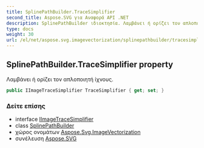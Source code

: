 ```yaml
---
title: SplinePathBuilder.TraceSimplifier
second_title: Aspose.SVG για Αναφορά API .NET
description: SplinePathBuilder ιδιοκτησία. Λαμβάνει ή ορίζει τον απλοποιητή ίχνους.
type: docs
weight: 30
url: /el/net/aspose.svg.imagevectorization/splinepathbuilder/tracesimplifier/
---
```

## SplinePathBuilder.TraceSimplifier property

Λαμβάνει ή ορίζει τον απλοποιητή ίχνους.

```csharp
public IImageTraceSimplifier TraceSimplifier { get; set; }
```

### Δείτε επίσης

* interface [IImageTraceSimplifier](../../iimagetracesimplifier/)
* class [SplinePathBuilder](../)
* χώρος ονομάτων [Aspose.Svg.ImageVectorization](../../splinepathbuilder/)
* συνέλευση [Aspose.SVG](../../../)


